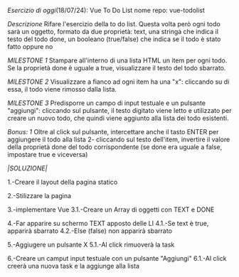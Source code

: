 *Esercizio di oggi*(18/07/24): Vue To Do List
nome repo: vue-todolist

*Descrizione* 
Rifare l'esercizio della to do list. Questa volta però ogni todo sarà un oggetto, formato da due proprietà:
text, una stringa che indica il testo del todo
done, un booleano (true/false) che indica se il todo è stato fatto oppure no

*MILESTONE 1* 
Stampare all'interno di una lista HTML un item per ogni todo. Se la proprietà done è uguale a true, visualizzare il testo del todo sbarrato.

*MILESTONE 2* 
Visualizzare a fianco ad ogni item ha una "x": cliccando su di essa, il todo viene rimosso dalla lista.

*MILESTONE 3* 
Predisporre un campo di input testuale e un pulsante "aggiungi": cliccando sul pulsante, il testo digitato viene letto e utilizzato per creare un nuovo todo, che quindi viene aggiunto alla lista dei todo esistenti.

*Bonus: 1* 
Oltre al click sul pulsante, intercettare anche il tasto ENTER per aggiungere il todo alla lista 2- cliccando sul testo dell'item, invertire il valore della proprietà done del todo corrispondente (se done era uguale a false, impostare true e viceversa)


*|SOLUZIONE|*

1.-Creare il layout della pagina statico

2.-Stilizzare la pagina

3.-implementare Vue
3.1.-Creare un Array di oggetti con TEXT e DONE

4.-Far apparire su schermo TEXT apposto delle LI
4.1.-Se text è true, apparirà sbarrato
4.2.-Else (false) non apparirà sbarrato

5.-Aggiugere un pulsante X
5.1.-Al click rimuoverà la task

6.-Creare un camput input testuale con un pulsante "Aggiungi"
6.1.-Al click creerà una nuova task e la aggiunge alla lista